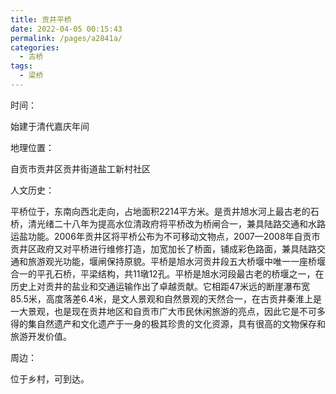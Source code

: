 ```yaml
---
title: 贡井平桥
date: 2022-04-05 00:15:43
permalink: /pages/a2841a/
categories:
  - 古桥
tags:
  - 梁桥 
---
```

时间：

始建于清代嘉庆年间

地理位置：

自贡市贡井区贡井街道盐工新村社区

人文历史：

平桥位于，东南向西北走向，占地面积2214平方米。是贡井旭水河上最古老的石桥，清光绪二十八年为提高水位清政府将平桥改为桥闸合一，兼具陆路交通和水路运盐功能。2006年贡井区将平桥公布为不可移动文物点，2007—2008年自贡市贡井区政府又对平桥进行维修打造，加宽加长了桥面，铺成彩色路面，兼具陆路交通和旅游观光功能，堰闸保持原貌。平桥是旭水河贡井段五大桥堰中唯一一座桥堰合一的平孔石桥，平梁结构，共11墩12孔。平桥是旭水河段最古老的桥堰之一，在历史上对贡井的盐业和交通运输作出了卓越贡献。它相距47米远的断崖瀑布宽85.5米，高度落差6.4米，是文人景观和自然景观的天然合一，在古贡井秦淮上是一大景观，也是现在贡井地区和自贡市广大市民休闲旅游的亮点，因此它是不可多得的集自然遗产和文化遗产于一身的极其珍贵的文化资源，具有很高的文物保存和旅游开发价值。

周边：

位于乡村，可到达。
